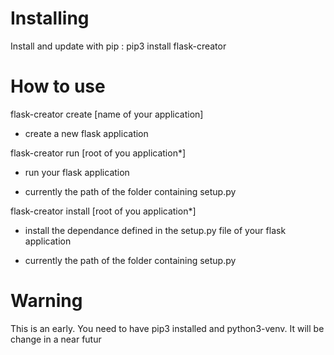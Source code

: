 # Installing

Install and update with pip :
pip3 install flask-creator

# How to use 

flask-creator create [name of your application]  
- create a new flask application 

flask-creator run [root of you application*]
- run your flask application 
* currently the path of the folder containing setup.py

flask-creator install [root of you application*]
- install the dependance defined in the setup.py file of your flask application 
* currently the path of the folder containing setup.py

# Warning 

This is an early. You need to have pip3 installed and python3-venv. It will be change in a near futur
